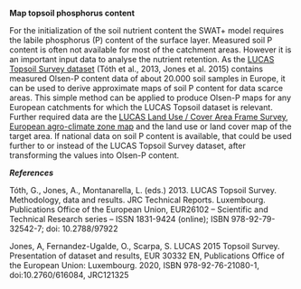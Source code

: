 **Map topsoil phosphorus content**

For the initialization of the soil nutrient content the SWAT+ model requires the labile phosphorus (P) content of the surface layer. Measured soil P content is often not available for most of the catchment areas. However it is an important input data to analyse the nutrient retention. As the [LUCAS Topsoil Survey dataset](https://esdac.jrc.ec.europa.eu/projects/lucas) (Tóth et al., 2013, Jones et al. 2015) contains measured Olsen-P content data of about 20.000 soil samples in Europe, it can be used to derive approximate maps of soil P content for data scarce areas. This simple method can be applied to produce Olsen-P maps for any European catchments for which the LUCAS Topsoil dataset is relevant. Further required data are the [LUCAS Land Use / Cover Area Frame Survey](https://ec.europa.eu/eurostat/web/lucas/data/primary-data), [European agro-climate zone map](https://www.eea.europa.eu/data-and-maps/figures/observed-climate-zones-in-the) and the land use or land cover map of the target area. If national data on soil P content is available, that could be used further to or instead of the LUCAS Topsoil Survey dataset, after transforming the values into Olsen-P content.


***References***

Tóth, G., Jones, A., Montanarella, L. (eds.) 2013. LUCAS Topsoil Survey. Methodology, data and results. JRC Technical Reports. Luxembourg. Publications Office of the European Union, EUR26102 – Scientific and Technical Research series – ISSN 1831-9424 (online); ISBN 978-92-79-32542-7; doi: 10.2788/97922

Jones, A, Fernandez-Ugalde, O., Scarpa, S. LUCAS 2015 Topsoil Survey. Presentation of dataset and results, EUR 30332 EN, Publications Office of the European Union: Luxembourg. 2020, ISBN 978-92-76-21080-1, doi:10.2760/616084, JRC121325
